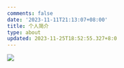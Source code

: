 ```yaml
---
comments: false
date: '2023-11-11T21:13:07+08:00'
title: 个人简介
type: about
updated: 2023-11-25T18:52:55.327+8:0
---
```

<img src="/img/jl.png" />
